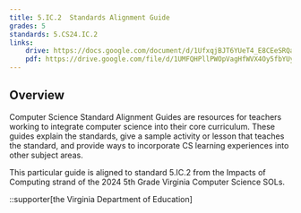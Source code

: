 ```yaml
---
title: 5.IC.2  Standards Alignment Guide
grades: 5
standards: 5.CS24.IC.2
links:
    drive: https://docs.google.com/document/d/1UfxqjBJT6YUeT4_E8CEeSRQa3qtkQ9zIlJmEtahAUiM/edit?usp=drive_link
    pdf: https://drive.google.com/file/d/1UMFQHPllPWOpVagHfWVX4Oy5fbYUyA1U/view?usp=drive_link
---
```


## Overview

Computer Science Standard Alignment Guides are resources for teachers working to integrate computer science into their core curriculum. These guides explain the standards, give a sample activity or lesson that teaches the standard, and provide ways to incorporate CS learning experiences into other subject areas. 

This particular guide is aligned to standard 5.IC.2 from the Impacts of Computing strand of the 2024 5th Grade Virginia Computer Science SOLs.

::supporter[the Virginia Department of Education]